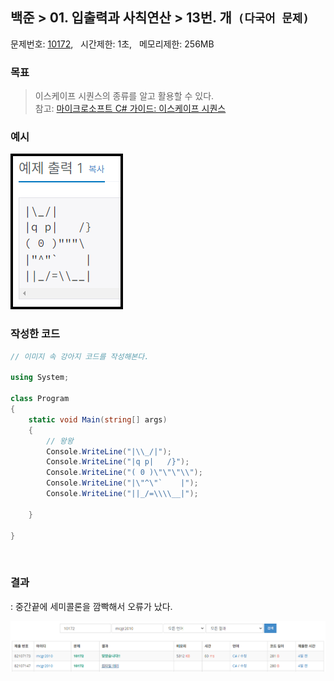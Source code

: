 
## 백준 > 01. 입출력과 사칙연산 > 13번. 개  &nbsp;`(다국어 문제)`  
문제번호: [10172](https://www.acmicpc.net/problem/10172), &nbsp; 시간제한: 1초, &nbsp; 메모리제한: 256MB

### 목표     
>이스케이프 시퀀스의 종류를 알고 활용할 수 있다.    
>참고: [마이크로소프트 C# 가이드: 이스케이프 시퀀스](https://learn.microsoft.com/ko-kr/cpp/c-language/escape-sequences?view=msvc-170)

### 예시    
![alt text](Example_Image_13.png)
<br>

### 작성한 코드   

```cs
// 이미지 속 강아지 코드를 작성해본다.    

using System;

class Program
{
    static void Main(string[] args)
    {   
        // 왕왕     
        Console.WriteLine("|\\_/|");
        Console.WriteLine("|q p|   /}");
        Console.WriteLine("( 0 )\"\"\"\\");
        Console.WriteLine("|\"^\"`    |");
        Console.WriteLine("||_/=\\\\__|");        

    }    
    
}
```
<br>

### 결과    
: 중간끝에 세미콜론을 깜빡해서 오류가 났다.    

![01단계 13번문항 제출결과](result_13.png)